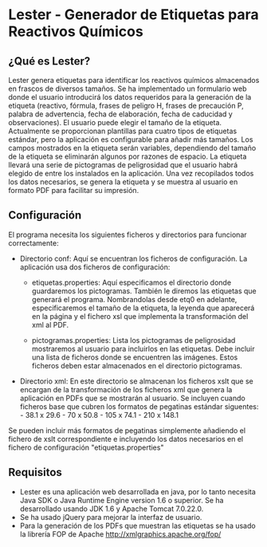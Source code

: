 # Lester - Generador de Etiquetas para Reactivos Químicos

¿Qué es Lester?
---------------

Lester genera etiquetas para identificar los reactivos químicos almacenados en frascos de diversos tamaños. Se ha implementado un formulario web donde el usuario introducirá los datos requeridos para la generación de la etiqueta (reactivo, fórmula, frases de peligro H, frases de precaución P, palabra de advertencia, fecha de elaboración,  fecha de caducidad y observaciones). El usuario puede elegir el tamaño de la etiqueta. Actualmente se proporcionan plantillas para cuatro tipos de etiquetas estándar, pero la aplicación es configurable para añadir más tamaños. Los campos mostrados en la etiqueta serán variables, dependiendo del tamaño de la etiqueta se eliminarán algunos por razones de espacio. La etiqueta llevará una serie de pictogramas de peligrosidad que el usuario habrá elegido de entre los instalados en la aplicación. Una vez recopilados todos los datos necesarios, se genera la etiqueta y se muestra al usuario en formato PDF para facilitar su impresión.

Configuración
-------------

El programa necesita los siguientes ficheros y directorios para funcionar correctamente:

* Directorio conf: Aquí se encuentran los ficheros de configuración. La aplicación usa dos ficheros
de configuración:
	- etiquetas.properties: Aquí especificamos el directorio donde guardaremos los pictogramas. También
le diremos las etiquetas que generará el programa. Nombrandolas desde etq0 en adelante, especificaremos
el tamaño de la etiqueta, la leyenda que aparecerá en la página y el fichero xsl que implementa la 
transformación del xml al PDF.

	- pictogramas.properties: Lista los pictogramas de peligrosidad mostraremos al usuario para incluirlos
en las etiquetas. Debe incluir una lista de ficheros donde se encuentren las imágenes. 
Estos ficheros deben estar almacenados en el directorio pictogramas.

* Directorio xml: En este directorio se almacenan los ficheros xslt que se encargan de la
transformación de los ficheros xml que genera la aplicación en PDFs que se mostrarán al usuario.
Se incluyen cuando ficheros base que cubren los formatos de pegatinas estándar siguentes:
        - 38.1 x 29.6
        - 70 x 50.8
        - 105 x 74.1
        - 210 x 148.1

Se pueden incluir más formatos de pegatinas simplemente añadiendo el fichero de xslt correspondiente
e incluyendo los datos necesarios en el fichero de configuración "etiquetas.properties"

Requisitos
----------
- Lester es una aplicación web desarrollada en java, por lo tanto necesita Java SDK o Java Runtime Engine version 1.6 o superior. Se ha desarrollado usando JDK 1.6 y Apache Tomcat 7.0.22.0.
- Se ha usado jQuery para mejorar la interfaz de usuario.
- Para la generación de los PDFs que muestran las etiquetas se ha usado la librería FOP de Apache http://xmlgraphics.apache.org/fop/



